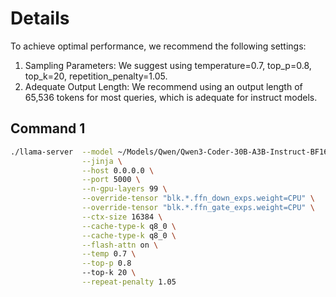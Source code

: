 # Details

To achieve optimal performance, we recommend the following settings:

1. Sampling Parameters: We suggest using temperature=0.7, top_p=0.8, top_k=20, repetition_penalty=1.05.
2. Adequate Output Length: We recommend using an output length of 65,536 tokens for most queries, which is adequate for instruct models.

## Command 1

```bash
./llama-server  --model ~/Models/Qwen/Qwen3-Coder-30B-A3B-Instruct-BF16-00001-of-00002.gguf \
                --jinja \
                --host 0.0.0.0 \
                --port 5000 \
                --n-gpu-layers 99 \
                --override-tensor "blk.*.ffn_down_exps.weight=CPU" \
                --override-tensor "blk.*.ffn_gate_exps.weight=CPU" \
                --ctx-size 16384 \
                --cache-type-k q8_0 \
                --cache-type-k q8_0 \
                --flash-attn on \
                --temp 0.7 \
                --top-p 0.8
                --top-k 20 \
                --repeat-penalty 1.05
```
